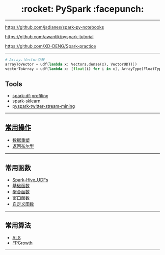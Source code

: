 <h1 align = "center">:rocket: PySpark :facepunch:</h1>

---
https://github.com/jadianes/spark-py-notebooks

https://github.com/awantik/pyspark-tutorial

https://github.com/XD-DENG/Spark-practice


---
```python
# Array、Vector互转
arrayToVector = udf(lambda x: Vectors.dense(x), VectorUDT())
vectorToArray = udf(lambda x: [float(i) for i in x], ArrayType(FloatType()))
```
## Tools
- [spark-df-profiling][5]
- [spark-sklearn][6]
- [pyspark-twitter-stream-mining][7]

---
## [常用操作][11]
- [数据重塑][13]
- [返回布尔型][12]

---
## 常用函数
- [Spark-Hive_UDFs][8]
- [基础函数][1]
- [聚合函数][2]
- [窗口函数][3]
- [自定义函数][4]

---
## 常用算法
- [ALS][21]
- [FPGrowth][22]









---
[11]: https://github.com/Jie-Yuan/0_BigData/tree/master/3_Pyspark/1_CommonOperation
[12]: https://github.com/Jie-Yuan/0_BigData/blob/master/3_Pyspark/1_CommonOperation/ReturnBoolean.md
[13]: https://github.com/Jie-Yuan/0_BigData/blob/master/3_Pyspark/1_CommonOperation/DataReshape.md

[21]: http://nbviewer.jupyter.org/github/Jie-Yuan/0_BigData/blob/master/3_Pyspark/2_PysparkML/ALS.ipynb
[22]: https://github.com/Jie-Yuan/0_BigData/blob/master/3_Pyspark/2_PysparkML/FPGrowth.md

[1]: https://github.com/Jie-Yuan/3_MyTools/blob/master/5_Spark-Hive_UDFs/CommonFunction.md
[2]: http://blog.csdn.net/skywalker_only/article/details/38823387
[3]: https://github.com/Jie-Yuan/3_MyTools/blob/master/5_Spark-Hive_UDFs/WindowFunctions.md
[4]: https://github.com/Jie-Yuan/3_MyTools/tree/master/5_Spark-Hive_UDFs
[5]: https://github.com/julioasotodv/spark-df-profiling
[6]: https://github.com/databricks/spark-sklearn
[7]: https://github.com/ambodi/pyspark-twitter-stream-mining
[8]: https://github.com/Jie-Yuan/MyTools/tree/master/5_Spark-Hive_UDFs
